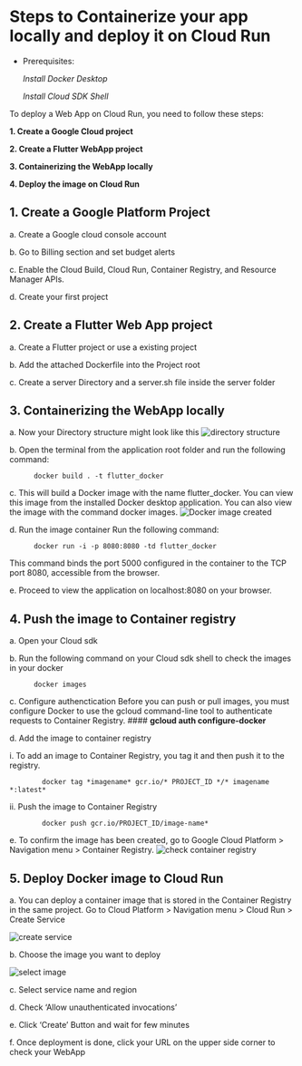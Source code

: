 # Steps to Containerize your app locally and deploy it on Cloud Run

* Prerequisites:

   *Install Docker Desktop* 
	 
	 
   *Install Cloud SDK Shell*
                      
                      
To  deploy a Web App on Cloud Run, you need to follow these steps:

 **1. Create a Google Cloud project**
 
 **2. Create a Flutter WebApp project**
 
 **3. Containerizing the WebApp locally**
 
 **4. Deploy the image on Cloud Run**
 
 
 
 
## 1.	Create a Google Platform Project
         
   a.	Create a Google cloud console account
   
   b.	Go to Billing section and set budget alerts
   
   c.	Enable the Cloud Build, Cloud Run, Container Registry, and Resource Manager APIs.
   
   d.	Create your first project
    
    
## 2.	Create a Flutter Web App project

   a.	Create a Flutter project or use a existing project
  
   b.	Add the attached Dockerfile into the Project root
   
   c.	Create a server Directory and a server.sh file inside the server folder 


##  3.	Containerizing the WebApp locally

   a.	Now your Directory structure might look like this
        ![directory structure](https://user-images.githubusercontent.com/96573282/148927136-db0faa86-e5eb-44d7-82f0-5924800cc59a.png)
        
   
   b.	Open the terminal from the application root folder and run the following command:
	 
	 
	 
          docker build . -t flutter_docker
					
   c.	 This will build a Docker image with the name flutter_docker. You can view this image from the installed Docker desktop application. You can            also view the image with the command docker images.
        ![Docker image created](https://user-images.githubusercontent.com/96573282/148928559-00ed1a74-0b4c-4c4e-93bb-f347e1d3a429.png)
        
   
   d.	Run the image container
        Run the following command: 
				
				
          docker run -i -p 8080:8080 -td flutter_docker
   This command binds the port 5000 configured in the container to the TCP port 8080, accessible from the browser.
        
   
   e.	Proceed to view the application on localhost:8080 on your browser.
 

##  4.	Push the image to Container registry

   a.	Open your Cloud sdk
    
   b.	Run the following command on your Cloud sdk shell to check the images in your docker
	 
	 
	
          docker images
          
   c.	Configure authenctication
        Before you can push or pull images, you must configure Docker to use the gcloud command-line tool to authenticate requests to Container               Registry.
          #### **gcloud auth configure-docker**
          

   d.	Add the image to container registry
	 
   i.	To add an image to Container Registry, you tag it and then push it to the registry.
			 
			 
			
            docker tag *imagename* gcr.io/* PROJECT_ID */* imagename *:latest*
						
					
  
   ii.	Push the image to Container Registry
	 
	 
            docker push gcr.io/PROJECT_ID/image-name*
            
   e.	To confirm the image has been created, go to Google Cloud Platform > Navigation menu > Container Registry.
        ![check container registry](https://user-images.githubusercontent.com/96573282/148931218-1456c3d1-b0c7-4b90-b6e4-24127457ab7a.png)

 

##  5.	Deploy Docker image to Cloud Run

   a.	You can deploy a container image that is stored in the Container Registry in the same project. 
	 Go to Cloud Platform > Navigation menu > Cloud Run > Create Service
	 
   ![create service](https://user-images.githubusercontent.com/96573282/148931485-7c9b8f34-9ea9-4223-bfd8-5df1a78821fd.png)
   
   
   b.	Choose the image you want to deploy
	
   ![select image](https://user-images.githubusercontent.com/96573282/148931722-880b3de2-5643-45fc-9be5-860cec32c6fc.png)
   
   
  
   c.	Select service name and region
    
   d.	Check ‘Allow unauthenticated invocations’
    
   e.	Click ‘Create’ Button and wait for few minutes
   
   f.	Once deployment is done, click your URL on the upper side corner to check your WebApp


